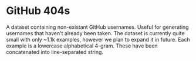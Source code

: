 # GitHub 404s

A dataset containing non-existant GitHub usernames. Useful for generating usernames that haven't already been taken. The dataset is currently quite small with only ~1.1k examples, however we plan to expand it in future. Each example is a lowercase alphabetical 4-gram. These have been concatenated into line-separated string.
